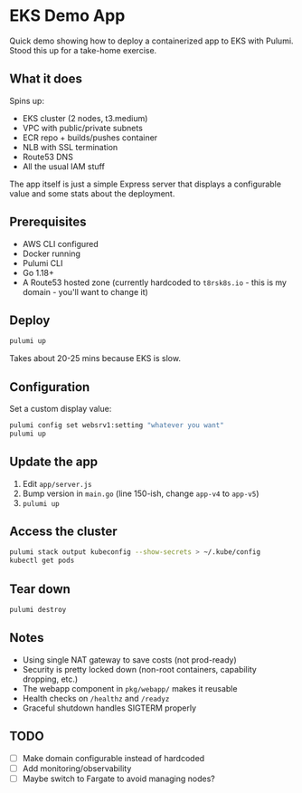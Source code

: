 # EKS Demo App

Quick demo showing how to deploy a containerized app to EKS with Pulumi. Stood this up for a take-home exercise.

## What it does

Spins up:
- EKS cluster (2 nodes, t3.medium)
- VPC with public/private subnets
- ECR repo + builds/pushes container
- NLB with SSL termination
- Route53 DNS
- All the usual IAM stuff

The app itself is just a simple Express server that displays a configurable value and some stats about the deployment.

## Prerequisites

- AWS CLI configured
- Docker running
- Pulumi CLI
- Go 1.18+
- A Route53 hosted zone (currently hardcoded to `t8rsk8s.io` - this is my domain - you'll want to change it)

## Deploy

```bash
pulumi up
```

Takes about 20-25 mins because EKS is slow.

## Configuration

Set a custom display value:
```bash
pulumi config set websrv1:setting "whatever you want"
pulumi up
```

## Update the app

1. Edit `app/server.js`
2. Bump version in `main.go` (line 150-ish, change `app-v4` to `app-v5`)
3. `pulumi up`

## Access the cluster

```bash
pulumi stack output kubeconfig --show-secrets > ~/.kube/config
kubectl get pods
```

## Tear down

```bash
pulumi destroy
```

## Notes

- Using single NAT gateway to save costs (not prod-ready)
- Security is pretty locked down (non-root containers, capability dropping, etc.)
- The webapp component in `pkg/webapp/` makes it reusable
- Health checks on `/healthz` and `/readyz`
- Graceful shutdown handles SIGTERM properly

## TODO

- [ ] Make domain configurable instead of hardcoded
- [ ] Add monitoring/observability
- [ ] Maybe switch to Fargate to avoid managing nodes?
